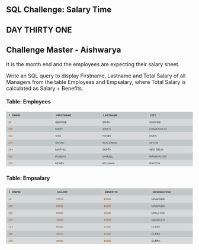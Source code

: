 ## SQL Challenge: Salary Time
## DAY THIRTY ONE 
## Challenge Master - Aishwarya 

It is the month end and the employees are expecting their salary sheet.

Write an SQL query to display Firstname, Lastname and Total Salary of all Managers from the table Employees and Empsalary, where Total Salary is calculated as Salary + Benefits.

#### Table: Employees

![Test Image1](emp.png)

#### Table: Empsalary

![Test Image1](emps.png)

